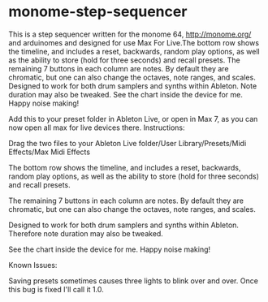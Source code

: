# monome-step-sequencer
This is a step sequencer written for the monome 64, http://monome.org/ and arduinomes and designed for use Max For Live.The bottom row shows the timeline, and includes a reset, backwards, random play options, as well as the ability to store (hold for three seconds) and recall presets.   The remaining 7 buttons in each column are notes. By default they are chromatic, but one can also change the octaves, note ranges, and scales.  Designed to work for both drum samplers and synths within Ableton. Note duration may also be tweaked.  See the chart inside the device for me. Happy noise making!

Add this to your preset folder in Ableton Live, or open in Max 7, as you can now open all max for live devices there. 
Instructions:

Drag the two files to your Ableton Live folder/User Library/Presets/Midi Effects/Max Midi Effects

The bottom row shows the timeline, and includes a reset, backwards, random play options, as well as the ability to store (hold for three seconds) and recall presets. 

The remaining 7 buttons in each column are notes. By default they are chromatic, but one can also change the octaves, note ranges, and scales. 

Designed to work for both drum samplers and synths within Ableton. Therefore note duration may also be tweaked. 

See the chart inside the device for me. Happy noise making!

Known Issues:

Saving presets sometimes causes three lights to blink over and over. Once this bug is fixed I'll call it 1.0.
